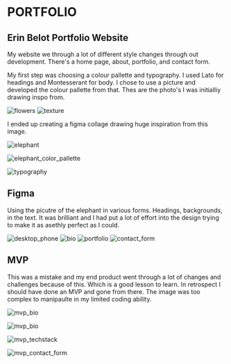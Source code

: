 # PORTFOLIO

## Erin Belot Portfolio Website

My website we through a lot of different style changes through out development. There's a home page, about, portfolio, and contact form.




My first step was choosing a colour pallette and typography. I used Lato for headings and Montesserant for body. I chose to use a picture and developed the colour pallette from that. Thes are the photo's I was initialliy drawing inspo from.


![flowers](/Assets/img/flowers.png)
![texture](/Assets/img/texture.png)




I ended up creating a figma collage drawing huge inspiration from this image.

![elephant](/Assets/img/elephant.jpg)

![elephant_color_pallette](/Assets/img/elephant_color_palette.png
)

![typography](/Assets/img/typography.png)




## Figma

 Using the picutre of the elephant in various forms. Headings, backgrounds, in the text. It was brilliant and I had put a lot of effort into the design trying to make it as asethly perfect as I could. 


![desktop_phone](/Assets/img/desktop_phone.png)
![bio](/Assets/img/bio.png)
![portfolio](/Assets/img/portfolio.png)
![contact_form](/Assets/img/contact_form.png)

## MVP

This was a mistake and my end product went through a lot of changes and challenges because of this. Which is a good lesson to learn. In retrospect I should have done an MVP and gone from there. The image was too complex to manipaulte in my limited coding ability. 

![mvp_bio](/Assets/img/MVP_homepage.png)

![mvp_bio](/Assets/img/MVP_bio.png)

![mvp_techstack](/Assets/img/MVP_techstack.png)

![mvp_contact_form](/Assets/img/MVP_Portfolio.png)






